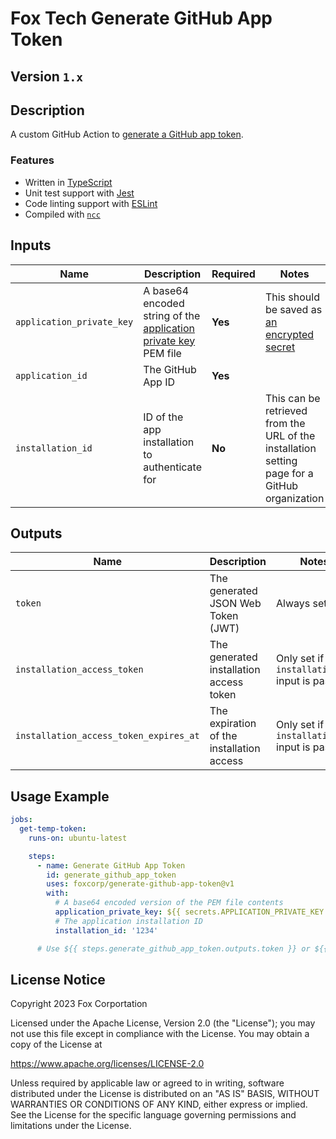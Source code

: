 # Fox Tech Generate GitHub App Token

## Version `1.x`

## Description

A custom GitHub Action to [generate a GitHub app token](https://docs.github.com/en/developers/apps/building-github-apps/authenticating-with-github-apps#authenticating-as-a-github-app).

### Features

- Written in [TypeScript](https://www.typescriptlang.org/)
- Unit test support with [Jest](https://jestjs.io/docs/en/getting-started)
- Code linting support with [ESLint](https://eslint.org/)
- Compiled with [`ncc`](https://github.com/vercel/ncc)

## Inputs

| Name | Description | Required | Notes |
|---|---|---|---|
| `application_private_key` | A base64 encoded string of the [application private key](https://docs.github.com/en/developers/apps/building-github-apps/authenticating-with-github-apps#generating-a-private-key) PEM file | **Yes** | This should be saved as [an encrypted secret](https://docs.github.com/en/actions/security-guides/encrypted-secrets) |
| `application_id` | The GitHub App ID | **Yes** |  |
| `installation_id` | ID of the app installation to authenticate for | **No** | This can be retrieved from the URL of the installation setting page for a GitHub organization |

## Outputs

| Name | Description | Notes |
|---|---|---|
| `token` | The generated JSON Web Token (JWT) | Always set |
| `installation_access_token` | The generated installation access token | Only set if the `installation_id` input is passed |
| `installation_access_token_expires_at` | The expiration of the installation access | Only set if the `installation_id` input is passed |

## Usage Example

```yml
jobs:
  get-temp-token:
    runs-on: ubuntu-latest

    steps:
      - name: Generate GitHub App Token
        id: generate_github_app_token
        uses: foxcorp/generate-github-app-token@v1
        with:
          # A base64 encoded version of the PEM file contents
          application_private_key: ${{ secrets.APPLICATION_PRIVATE_KEY }}
          # The application installation ID
          installation_id: '1234'

      # Use ${{ steps.generate_github_app_token.outputs.token }} or ${{ steps.generate_github_app_token.outputs.installation_access_token }} in other steps as needed
```

## License Notice

Copyright 2023 Fox Corportation

Licensed under the Apache License, Version 2.0 (the "License");
you may not use this file except in compliance with the License.
You may obtain a copy of the License at

https://www.apache.org/licenses/LICENSE-2.0

Unless required by applicable law or agreed to in writing, software
distributed under the License is distributed on an "AS IS" BASIS,
WITHOUT WARRANTIES OR CONDITIONS OF ANY KIND, either express or implied.
See the License for the specific language governing permissions and
limitations under the License.